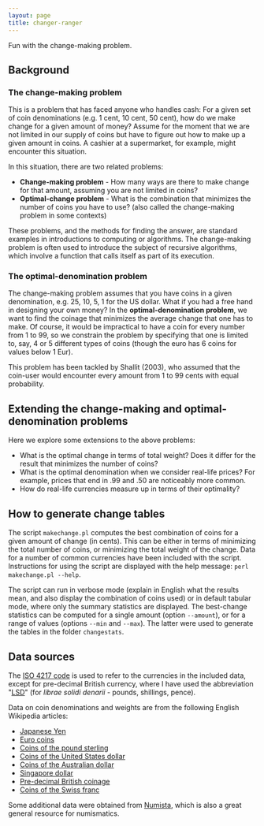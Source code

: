 ```yaml
---
layout: page
title: changer-ranger
---
```


Fun with the change-making problem.

## Background

### The change-making problem

This is a problem that has faced anyone who handles cash: For a given set of coin denominations (e.g. 1 cent, 10 cent, 50 cent), how do we make change for a given amount of money? Assume for the moment that we are not limited in our supply of coins but have to figure out how to make up a given amount in coins. A cashier at a supermarket, for example, might encounter this situation.

In this situation, there are two related problems:

 * **Change-making problem** - How many ways are there to make change for that amount, assuming you are not limited in coins?
 * **Optimal-change problem** - What is the combination that minimizes the number of coins you have to use? (also called the change-making problem in some contexts)

These problems, and the methods for finding the answer, are standard examples in introductions to computing or algorithms. The change-making problem is often used to introduce the subject of recursive algorithms, which involve a function that calls itself as part of its execution.

### The optimal-denomination problem

The change-making problem assumes that you have coins in a given denomination, e.g. 25, 10, 5, 1 for the US dollar. What if you had a free hand in designing your own money? In the **optimal-denomination problem**, we want to find the coinage that minimizes the average change that one has to make. Of course, it would be impractical to have a coin for every number from 1 to 99, so we constrain the problem by specifying that one is limited to, say, 4 or 5 different types of coins (though the euro has 6 coins for values below 1 Eur).

This problem has been tackled by Shallit (2003), who assumed that the coin-user would encounter every amount from 1 to 99 cents with equal probability.

## Extending the change-making and optimal-denomination problems

Here we explore some extensions to the above problems:

 * What is the optimal change in terms of total weight? Does it differ for the result that minimizes the number of coins?
 * What is the optimal denomination when we consider real-life prices? For example, prices that end in .99 and .50 are noticeably more common.
 * How do real-life currencies measure up in terms of their optimality?

## How to generate change tables

The script `makechange.pl` computes the best combination of coins for a given amount of change (in cents). This can be either in terms of minimizing the total number of coins, or minimizing the total weight of the change. Data for a number of common currencies have been included with the script. Instructions for using the script are displayed with the help message: `perl makechange.pl --help`.

The script can run in verbose mode (explain in English what the results mean, and also display the combination of coins used) or in default tabular mode, where only the summary statistics are displayed. The best-change statistics can be computed for a single amount (option `--amount`), or for a range of values (options `--min` and `--max`). The latter were used to generate the tables in the folder `changestats`.

## Data sources

The [ISO 4217 code](https://en.wikipedia.org/wiki/ISO_4217) is used to refer to the currencies in the included data, except for pre-decimal British currency, where I have used the abbreviation "[LSD](https://en.wikipedia.org/wiki/£sd)" (for *librae solidi denarii* - pounds, shillings, pence).

Data on coin denominations and weights are from the following English Wikipedia articles:
 * [Japanese Yen](https://en.wikipedia.org/wiki/Japanese_yen)
 * [Euro coins](https://en.wikipedia.org/wiki/Euro_coins)
 * [Coins of the pound sterling](https://en.wikipedia.org/wiki/Coins_of_the_pound_sterling)
 * [Coins of the United States dollar](https://en.wikipedia.org/wiki/Coins_of_the_United_States_dollar)
 * [Coins of the Australian dollar](https://en.wikipedia.org/wiki/Coins_of_the_Australian_dollar)
 * [Singapore dollar](https://en.wikipedia.org/wiki/Singapore_dollar)
 * [Pre-decimal British coinage](https://en.wikipedia.org/wiki/Coins_of_the_pound_sterling)
 * [Coins of the Swiss franc](https://en.wikipedia.org/wiki/Coins_of_the_Swiss_franc)

Some additional data were obtained from [Numista](https://en.numista.com), which is also a great general resource for numismatics.
